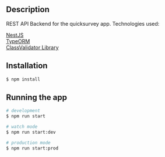 
## Description

REST API Backend for the quicksurvey app.
Technologies used:

[NestJS](https://github.com/nestjs/nest) \
[TypeORM](https://typeorm.io/) \
[ClassValidator Library](https://github.com/typestack/class-validator) 

## Installation

```bash
$ npm install
```

## Running the app

```bash
# development
$ npm run start

# watch mode
$ npm run start:dev

# production mode
$ npm run start:prod
```
